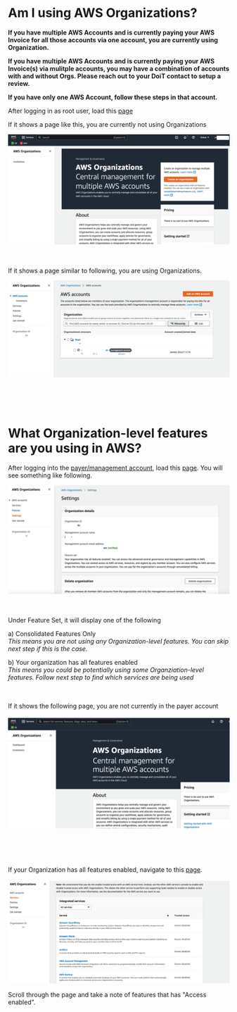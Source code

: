 # Am I using AWS Organizations?

**If you have multiple AWS Accounts and is currently paying your AWS Invoice for all those accounts via one account, you are currently using Organization.**

**If you have multiple AWS Accounts and is currently paying your AWS Invoice(s) via mulitple accounts, you may have a combination of accounts with and without Orgs. Please reach out to your DoiT contact to setup a review.**

**If you have only one AWS Account, follow these steps in that account.**

After logging in as root user, load this [page](https://us-east-1.console.aws.amazon.com/organizations/v2/home?region=us-east-1#)


If it shows a page like this, you are currently not using Organizations

![org](/images/no-org.png)    
<br/><br/>

If it shows a page similar to following, you are using Organizations.

![org](/images/org-one-account.png)    
<br/><br/><br/><br/>

# What Organization-level features are you using in AWS?

After logging into the [payer/management account](Payer-And-Member-Accounts.md), load this [page](https://us-east-1.console.aws.amazon.com/organizations/v2/home/settings). You will see something like following.

![org](/images/org.png)    
<br/><br/>

Under Feature Set, it will display one of the following

a) Consolidated Features Only   
*This means you are not using any Organization-level features. You can skip next step if this is the case.*
   
b) Your organization has all features enabled   
*This means you could be potentially using some Organziation-level features. Follow next step to find which services are being used*

<br/><br/>
If it shows the following page, you are not currently in the payer account   
<br/>
![nopayer](/images/nopayer.png)    
<br/><br/><br/><br/>

If your Organization has all features enabled, navigate to this [page](https://us-east-1.console.aws.amazon.com/organizations/v2/home/services).
<br/><br/>
![service](/images/services.png)

Scroll through the page and take a note of features that has "Access enabled".
